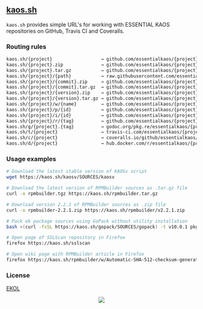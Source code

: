 ## [kaos.sh](https://kaos.sh)

`kaos.sh` provides simple URL's for working with ESSENTIAL KAOS repositories on GitHub, Travis CI and Coveralls.

### Routing rules

```perl
kaos.sh/{project}                  → github.com/essentialkaos/{project}
kaos.sh/{project}.zip              → github.com/essentialkaos/{project}/archive/master.zip
kaos.sh/{project}.tar.gz           → github.com/essentialkaos/{project}/archive/master.tar.gz
kaos.sh/{project}/{path}           → raw.githubusercontent.com/essentialkaos/{project}/master/{path}
kaos.sh/{project}/{commit}.zip     → github.com/essentialkaos/{project}/archive/{commit}.zip
kaos.sh/{project}/{commit}.tar.gz  → github.com/essentialkaos/{project}/archive/{commit}.tar.gz
kaos.sh/{project}/{version}.zip    → github.com/essentialkaos/{project}/archive/{version}.zip
kaos.sh/{project}/{version}.tar.gz → github.com/essentialkaos/{project}/archive/{version}.tar.gz
kaos.sh/{project}/w/{name}         → github.com/essentialkaos/{project}/wiki/{name}
kaos.sh/{project}/p/{id}           → github.com/essentialkaos/{project}/pull/{name}
kaos.sh/{project}/i/{id}           → github.com/essentialkaos/{project}/issue/{name}
kaos.sh/{project}/r/{tag}          → github.com/essentialkaos/{project}/releases/tag/{tag}
kaos.sh/g/{project}.{tag}          → godoc.org/pkg.re/essentialkaos/{project}.{tag}
kaos.sh/t/{project}                → travis-ci.com/essentialkaos/{project}
kaos.sh/c/{project}                → coveralls.io/github/essentialkaos/{project}
kaos.sh/d/{project}                → hub.docker.com/r/essentialkaos/{project}
```

### Usage examples

```bash
# Download the latest stable version of KAOSv script
wget https://kaos.sh/kaosv/SOURCES/kaosv
```

```bash
# Download the latest version of RPMBuilder sources as .tar.gz file
curl -o rpmbuilder.tgz https://kaos.sh/rpmbuilder.tar.gz
```

```bash
# Download version 2.2.1 of RPMBuilder sources as .zip file
curl -o rpmbuilder-2.2.1.zip https://kaos.sh/rpmbuilder/v2.2.1.zip
```

```bash
# Pack ek package sources using GoPack without utility installation
bash <(curl -fsSL https://kaos.sh/gopack/SOURCES/gopack) -t v10.0.1 pkg.re/essentialkaos/ek.v10
```

```bash
# Open page of SSLScan repository in Firefox
firefox https://kaos.sh/sslscan
```

```bash
# Open wiki page with RPMBuilder article in Firefox
firefox https://kaos.sh/rpmbuilder/w/Automatic-SHA-512-checksum-generation
```

### License

[EKOL](https://essentialkaos.com/ekol)

<p align="center"><a href="https://essentialkaos.com"><img src="https://gh.kaos.st/ekgh.svg"/></a></p>
